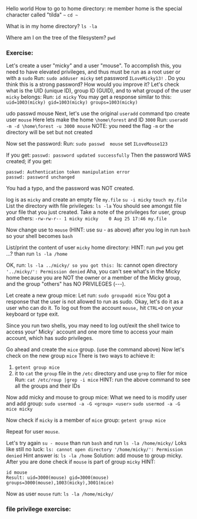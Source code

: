 Hello world
How to go to home directory: re member home is the special character called "tilda" `~`
`cd ~`

What is in my home directory?
`ls -la`

Where am I on the tree of the filesystem? 
`pwd`

### Exercise:
Let's create a user "micky" and a user "mouse". 
To accomplish this, you need to have elevated privileges, and thus must be run as a root user or with a `sudo`
Run: 
`sudo adduser micky` set password `ILoveMicky13!` . Do you think this is a strong password? How would you improve it?
Let's check what is the UID (unique ID), group ID (GUID), and to what groupd of the user `micky` belongs:
Run: `id micky`
You may get a response similar to this: ` uid=1003(micky) gid=1003(micky) groups=1003(micky)`

udo passwd  mouse
Next, let's use the original `useradd` command tpo create user `mouse`
Here lets make the home `\home\forest` and ID `3000`
Run: `useradd -m -d \home\forest -u 3000 mouse`
NOTE: you need the flag `-m` or the directory will be set but not created

Now set the password:
Run: `sudo passwd  mouse` set `ILoveMouse123`

If you get: `passwd: password updated successfully` Then the password WAS created; if you get: 
```
passwd: Authentication token manipulation error
passwd: password unchanged
```
You had a typo, and the password was NOT created.

log is as `micky` and create an empty file `my.file`
`su -i micky`
`touch my.file`
List the directory with file privileges:
`ls -la`
You should see amongst file your file that you just created. Take a note of the privileges for user, group and others:
`-rw-rw-r-- 1 micky micky    0 Aug 25 17:46 my.file`

Now change use to `mouse` (HINT: use su - as above)
after you log in run `bash` so your shell becomes `bash`

List/print the content of user `micky` home directory:
HINT: run `pwd`
you get ...?
than run `ls -la /home`

OK, run: `ls -la ../micky/
so you got this: `ls: cannot open directory `'../micky/': Permission denied`
Aha, you can't see what's in the Micky home because you are NOT the owner or a member of the Micky group, and the group "others" has NO PRIVILEGES (---).

Let create a new group mice:
Let run: `sudo groupadd mice`
You got a response that the user is not allowed to run as sudo. Okay, let's do it as a user who can do it. To log out from the account `mouse,` hit `CTRL+D` on your keyboard or type exit.

Since you run two shells, you may need to log out/exit the shell twice to access your' Micky` account and one more time to access your main account, which has sudo privileges.

Go ahead and create the `mice` group. (use the command above)
Now let's check on the new group `mice`
There is two ways to achieve it:
1) `getent group mice`
2) it to `cat` the `group` file in the `/etc` directory and use `grep` to filer for mice
   Run: `cat /etc/roup |grep -i mice`
   HINT: run the above command to see all the groups and their IDs

Now add micky and mouse to group mice:
What we need to is modify user and add group:
`sudo usermod -a -G <group> <user>`
`sudo usermod -a -G mice micky`


Now check if `micky` is a member of `mice` group:
`getent group mice`

Repeat for user `mouse`.

Let's try again `su - mouse` than run `bash`  and run `ls -la /home/micky/`
Loks like still no luck: `ls: cannot open directory '/home/micky/': Permission denied`
Hint answer is: `ls -la /home`
Solution: add mouse to group micky.
After you are done check if `mouse` is part of group `micky`
HINT: 
```
id mouse
Result: uid=3000(mouse) gid=3000(mouse) groups=3000(mouse),1003(micky),3001(mice)
```
Now as user  `mouse` run: `ls -la /home/micky/`

### file privilege exercise:








